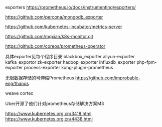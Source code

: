 exporters
https://prometheus.io/docs/instrumenting/exporters/

https://github.com/percona/mongodb_exporter

https://github.com/kubernetes-incubator/metrics-server

https://github.com/mgxian/k8s-monitor.git

https://github.com/coreos/prometheus-operator

具体exporter见每个程序目录
blackbox_exporter
aliyun-exporter
kafka_exportor
zk-exporter
hadoop_exporter
influxdb_exporter
php-fpm-exporter
process-exporter
kong-plugin-prometheus

无限数据存储的可伸缩Prometheus
https://github.com/improbable-eng/thanos

weave cortex

Uber开源了他们针对prometheus存储解决方案M3

https://www.kubernetes.org.cn/3418.html
https://www.kubernetes.org.cn/4438.html
